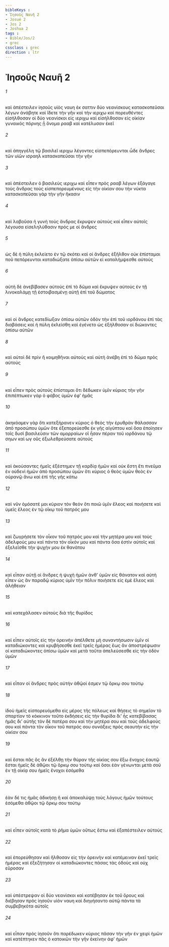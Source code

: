 ```yaml
---
bibleKeys : 
- Ἰησοῦς Ναυῆ 2
- Josué 2
- Jos 2
- Joshua 2
tags : 
- Bible/Jos/2
- grec
cssclass : grec
direction : ltr
---
```


# Ἰησοῦς Ναυῆ 2

###### 1
καὶ ἀπέστειλεν ἰησοῦς υἱὸς ναυη ἐκ σαττιν δύο νεανίσκους κατασκοπεῦσαι λέγων ἀνάβητε καὶ ἴδετε τὴν γῆν καὶ τὴν ιεριχω καὶ πορευθέντες εἰσήλθοσαν οἱ δύο νεανίσκοι εἰς ιεριχω καὶ εἰσήλθοσαν εἰς οἰκίαν γυναικὸς πόρνης ᾗ ὄνομα ρααβ καὶ κατέλυσαν ἐκεῖ
###### 2
καὶ ἀπηγγέλη τῷ βασιλεῖ ιεριχω λέγοντες εἰσπεπόρευνται ὧδε ἄνδρες τῶν υἱῶν ισραηλ κατασκοπεῦσαι τὴν γῆν
###### 3
καὶ ἀπέστειλεν ὁ βασιλεὺς ιεριχω καὶ εἶπεν πρὸς ρααβ λέγων ἐξάγαγε τοὺς ἄνδρας τοὺς εἰσπεπορευμένους εἰς τὴν οἰκίαν σου τὴν νύκτα κατασκοπεῦσαι γὰρ τὴν γῆν ἥκασιν
###### 4
καὶ λαβοῦσα ἡ γυνὴ τοὺς ἄνδρας ἔκρυψεν αὐτοὺς καὶ εἶπεν αὐτοῖς λέγουσα εἰσεληλύθασιν πρός με οἱ ἄνδρες
###### 5
ὡς δὲ ἡ πύλη ἐκλείετο ἐν τῷ σκότει καὶ οἱ ἄνδρες ἐξῆλθον οὐκ ἐπίσταμαι ποῦ πεπόρευνται καταδιώξατε ὀπίσω αὐτῶν εἰ καταλήμψεσθε αὐτούς
###### 6
αὐτὴ δὲ ἀνεβίβασεν αὐτοὺς ἐπὶ τὸ δῶμα καὶ ἔκρυψεν αὐτοὺς ἐν τῇ λινοκαλάμῃ τῇ ἐστοιβασμένῃ αὐτῇ ἐπὶ τοῦ δώματος
###### 7
καὶ οἱ ἄνδρες κατεδίωξαν ὀπίσω αὐτῶν ὁδὸν τὴν ἐπὶ τοῦ ιορδάνου ἐπὶ τὰς διαβάσεις καὶ ἡ πύλη ἐκλείσθη καὶ ἐγένετο ὡς ἐξήλθοσαν οἱ διώκοντες ὀπίσω αὐτῶν
###### 8
καὶ αὐτοὶ δὲ πρὶν ἢ κοιμηθῆναι αὐτούς καὶ αὐτὴ ἀνέβη ἐπὶ τὸ δῶμα πρὸς αὐτοὺς
###### 9
καὶ εἶπεν πρὸς αὐτούς ἐπίσταμαι ὅτι δέδωκεν ὑμῖν κύριος τὴν γῆν ἐπιπέπτωκεν γὰρ ὁ φόβος ὑμῶν ἐφ' ἡμᾶς
###### 10
ἀκηκόαμεν γὰρ ὅτι κατεξήρανεν κύριος ὁ θεὸς τὴν ἐρυθρὰν θάλασσαν ἀπὸ προσώπου ὑμῶν ὅτε ἐξεπορεύεσθε ἐκ γῆς αἰγύπτου καὶ ὅσα ἐποίησεν τοῖς δυσὶ βασιλεῦσιν τῶν αμορραίων οἳ ἦσαν πέραν τοῦ ιορδάνου τῷ σηων καὶ ωγ οὓς ἐξωλεθρεύσατε αὐτούς
###### 11
καὶ ἀκούσαντες ἡμεῖς ἐξέστημεν τῇ καρδίᾳ ἡμῶν καὶ οὐκ ἔστη ἔτι πνεῦμα ἐν οὐδενὶ ἡμῶν ἀπὸ προσώπου ὑμῶν ὅτι κύριος ὁ θεὸς ὑμῶν θεὸς ἐν οὐρανῷ ἄνω καὶ ἐπὶ τῆς γῆς κάτω
###### 12
καὶ νῦν ὀμόσατέ μοι κύριον τὸν θεόν ὅτι ποιῶ ὑμῖν ἔλεος καὶ ποιήσετε καὶ ὑμεῖς ἔλεος ἐν τῷ οἴκῳ τοῦ πατρός μου
###### 13
καὶ ζωγρήσετε τὸν οἶκον τοῦ πατρός μου καὶ τὴν μητέρα μου καὶ τοὺς ἀδελφούς μου καὶ πάντα τὸν οἶκόν μου καὶ πάντα ὅσα ἐστὶν αὐτοῖς καὶ ἐξελεῖσθε τὴν ψυχήν μου ἐκ θανάτου
###### 14
καὶ εἶπαν αὐτῇ οἱ ἄνδρες ἡ ψυχὴ ἡμῶν ἀνθ' ὑμῶν εἰς θάνατον καὶ αὐτὴ εἶπεν ὡς ἂν παραδῷ κύριος ὑμῖν τὴν πόλιν ποιήσετε εἰς ἐμὲ ἔλεος καὶ ἀλήθειαν
###### 15
καὶ κατεχάλασεν αὐτοὺς διὰ τῆς θυρίδος
###### 16
καὶ εἶπεν αὐτοῖς εἰς τὴν ὀρεινὴν ἀπέλθετε μὴ συναντήσωσιν ὑμῖν οἱ καταδιώκοντες καὶ κρυβήσεσθε ἐκεῖ τρεῖς ἡμέρας ἕως ἂν ἀποστρέψωσιν οἱ καταδιώκοντες ὀπίσω ὑμῶν καὶ μετὰ ταῦτα ἀπελεύσεσθε εἰς τὴν ὁδὸν ὑμῶν
###### 17
καὶ εἶπαν οἱ ἄνδρες πρὸς αὐτήν ἀθῷοί ἐσμεν τῷ ὅρκῳ σου τούτῳ
###### 18
ἰδοὺ ἡμεῖς εἰσπορευόμεθα εἰς μέρος τῆς πόλεως καὶ θήσεις τὸ σημεῖον τὸ σπαρτίον τὸ κόκκινον τοῦτο ἐκδήσεις εἰς τὴν θυρίδα δι' ἧς κατεβίβασας ἡμᾶς δι' αὐτῆς τὸν δὲ πατέρα σου καὶ τὴν μητέρα σου καὶ τοὺς ἀδελφούς σου καὶ πάντα τὸν οἶκον τοῦ πατρός σου συνάξεις πρὸς σεαυτὴν εἰς τὴν οἰκίαν σου
###### 19
καὶ ἔσται πᾶς ὃς ἂν ἐξέλθῃ τὴν θύραν τῆς οἰκίας σου ἔξω ἔνοχος ἑαυτῷ ἔσται ἡμεῖς δὲ ἀθῷοι τῷ ὅρκῳ σου τούτῳ καὶ ὅσοι ἐὰν γένωνται μετὰ σοῦ ἐν τῇ οἰκίᾳ σου ἡμεῖς ἔνοχοι ἐσόμεθα
###### 20
ἐὰν δέ τις ἡμᾶς ἀδικήσῃ ἢ καὶ ἀποκαλύψῃ τοὺς λόγους ἡμῶν τούτους ἐσόμεθα ἀθῷοι τῷ ὅρκῳ σου τούτῳ
###### 21
καὶ εἶπεν αὐτοῖς κατὰ τὸ ῥῆμα ὑμῶν οὕτως ἔστω καὶ ἐξαπέστειλεν αὐτούς
###### 22
καὶ ἐπορεύθησαν καὶ ἤλθοσαν εἰς τὴν ὀρεινὴν καὶ κατέμειναν ἐκεῖ τρεῖς ἡμέρας καὶ ἐξεζήτησαν οἱ καταδιώκοντες πάσας τὰς ὁδοὺς καὶ οὐχ εὕροσαν
###### 23
καὶ ὑπέστρεψαν οἱ δύο νεανίσκοι καὶ κατέβησαν ἐκ τοῦ ὄρους καὶ διέβησαν πρὸς ἰησοῦν υἱὸν ναυη καὶ διηγήσαντο αὐτῷ πάντα τὰ συμβεβηκότα αὐτοῖς
###### 24
καὶ εἶπαν πρὸς ἰησοῦν ὅτι παρέδωκεν κύριος πᾶσαν τὴν γῆν ἐν χειρὶ ἡμῶν καὶ κατέπτηκεν πᾶς ὁ κατοικῶν τὴν γῆν ἐκείνην ἀφ' ἡμῶν
